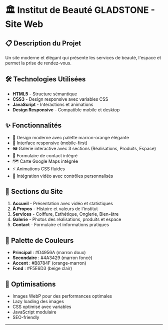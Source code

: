 # 🏛️ Institut de Beauté GLADSTONE - Site Web

## 📋 Description du Projet
Un site moderne et élégant qui présente les services de beauté, l'espace et permet la prise de rendez-vous.

## 🛠️ Technologies Utilisées
- **HTML5** - Structure sémantique
- **CSS3** - Design responsive avec variables CSS
- **JavaScript** - Interactions et animations
- **Design Responsive** - Compatible mobile et desktop

## ✨ Fonctionnalités
- 🎨 Design moderne avec palette marron-orange élégante
- 📱 Interface responsive (mobile-first)
- 🖼️ Galerie interactive avec 3 sections (Réalisations, Produits, Espace)
- 📝 Formulaire de contact intégré
- 🗺️ Carte Google Maps intégrée
- ⚡ Animations CSS fluides
- 🎥 Intégration vidéo avec contrôles personnalisés

## 🎯 Sections du Site
1. **Accueil** - Présentation avec vidéo et statistiques
2. **À Propos** - Histoire et valeurs de l'institut
3. **Services** - Coiffure, Esthétique, Onglerie, Bien-être
4. **Galerie** - Photos des réalisations, produits et espace
5. **Contact** - Formulaire et informations pratiques

## 🎨 Palette de Couleurs
- **Principal** : #D4956A (marron doux)
- **Secondaire** : #4A3429 (marron foncé)
- **Accent** : #B8784F (orange-marron)
- **Fond** : #F5E6D3 (beige clair)

## 🚀 Optimisations
- Images WebP pour des performances optimales
- Lazy loading des images
- CSS optimisé avec variables
- JavaScript modulaire
- SEO-friendly
---
